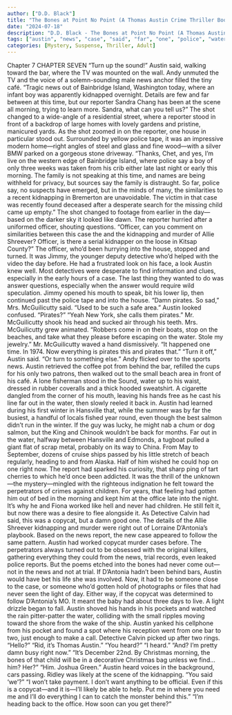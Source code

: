 ```yaml
---
author: ["D.D. Black"]
title: "The Bones at Point No Point (A Thomas Austin Crime Thriller Book 1) - Chapter 8"
date: "2024-07-18"
description: "D.D. Black - The Bones at Point No Point (A Thomas Austin Crime Thriller Book 1)"
tags: ["austin", "news", "case", "said", "far", "one", "police", "water", "bar", "reporter", "morning", "kidnapping", "child", "officer", "detective", "pirate", "mcguilicutty", "turn", "toward", "time", "shot", "stood", "house", "say", "murder"]
categories: [Mystery, Suspense, Thriller, Adult]
---
```


Chapter 7
CHAPTER SEVEN
“Turn up the sound!” Austin said, walking toward the bar, where the TV was mounted on the wall.
Andy unmuted the TV and the voice of a solemn-sounding male news anchor filled the tiny café. “Tragic news out of Bainbridge Island, Washington today, where an infant boy was apparently kidnapped overnight. Details are few and far between at this time, but our reporter Sandra Chang has been at the scene all morning, trying to learn more. Sandra, what can you tell us?”
The shot changed to a wide-angle of a residential street, where a reporter stood in front of a backdrop of large homes with lovely gardens and pristine, manicured yards. As the shot zoomed in on the reporter, one house in particular stood out. Surrounded by yellow police tape, it was an impressive modern home—right angles of steel and glass and fine wood—with a silver BMW parked on a gorgeous stone driveway. “Thanks, Chet, and yes, I’m live on the western edge of Bainbridge Island, where police say a boy of only three weeks was taken from his crib either late last night or early this morning. The family is not speaking at this time, and names are being withheld for privacy, but sources say the family is distraught. So far, police say, no suspects have emerged, but in the minds of many, the similarities to a recent kidnapping in Bremerton are unavoidable. The victim in that case was recently found deceased after a desperate search for the missing child came up empty.”
The shot changed to footage from earlier in the day—based on the darker sky it looked like dawn. The reporter hurried after a uniformed officer, shouting questions. “Officer, can you comment on similarities between this case the and the kidnapping and murder of Allie Shreever? Officer, is there a serial kidnapper on the loose in Kitsap County?”
The officer, who’d been hurrying into the house, stopped and turned. It was Jimmy, the younger deputy detective who’d helped with the video the day before. He had a frustrated look on his face, a look Austin knew well. Most detectives were desperate to find information and clues, especially in the early hours of a case. The last thing they wanted to do was answer questions, especially when the answer would require wild speculation. Jimmy opened his mouth to speak, bit his lower lip, then continued past the police tape and into the house.
“Damn pirates. So sad,” Mrs. McGuilicutty said. “Used to be such a safe area.”
Austin looked confused. “Pirates?”
“Yeah New York, she calls them pirates.” Mr. McGuilicutty shook his head and sucked air through his teeth.
Mrs. McGuilicutty grew animated. “Robbers come in on their boats, stop on the beaches, and take what they please before escaping on the water. Stole my jewelry.”
Mr. McGuilicutty waved a hand dismissively. “It happened one time. In 1974. Now everything is pirates this and pirates that.”
“Turn it off,” Austin said. “Or turn to something else.”
Andy flicked over to the sports news.
Austin retrieved the coffee pot from behind the bar, refilled the cups for his only two patrons, then walked out to the small beach area in front of his café. A lone fisherman stood in the Sound, water up to his waist, dressed in rubber coveralls and a thick hooded sweatshirt. A cigarette dangled from the corner of his mouth, leaving his hands free as he cast his line far out in the water, then slowly reeled it back in. Austin had learned during his first winter in Hansville that, while the summer was by far the busiest, a handful of locals fished year round, even though the best salmon didn’t run in the winter. If the guy was lucky, he might nab a chum or dog salmon, but the King and Chinook wouldn’t be back for months.
Far out in the water, halfway between Hansville and Edmonds, a tugboat pulled a giant flat of scrap metal, probably on its way to China. From May to September, dozens of cruise ships passed by his little stretch of beach regularly, heading to and from Alaska. Half of him wished he could hop on one right now. The report had sparked his curiosity, that sharp ping of tart cherries to which he’d once been addicted. It was the thrill of the unknown—the mystery—mingled with the righteous indignation he felt toward the perpetrators of crimes against children.
For years, that feeling had gotten him out of bed in the morning and kept him at the office late into the night. It’s why he and Fiona worked like hell and never had children. He still felt it, but now there was a desire to flee alongside it.
As Detective Calvin had said, this was a copycat, but a damn good one. The details of the Allie Shreever kidnapping and murder were right out of Lorraine D’Antonia’s playbook. Based on the news report, the new case appeared to follow the same pattern. Austin had worked copycat murder cases before. The perpetrators always turned out to be obsessed with the original killers, gathering everything they could from the news, trial records, even leaked police reports. But the poems etched into the bones had never come out—not in the news and not at trial. If D’Antonia hadn’t been behind bars, Austin would have bet his life she was involved. Now, it had to be someone close to the case, or someone who’d gotten hold of photographs or files that had never seen the light of day. Either way, if the copycat was determined to follow D’Antonia’s MO. It meant the baby had about three days to live.
A light drizzle began to fall. Austin shoved his hands in his pockets and watched the rain pitter-patter the water, colliding with the small ripples moving toward the shore from the wake of the ship.
Austin yanked his cellphone from his pocket and found a spot where his reception went from one bar to two, just enough to make a call.
Detective Calvin picked up after two rings. “Hello?”
“Rid, it’s Thomas Austin.”
“You heard?”
“I heard.”
“And? I’m pretty damn busy right now.”
“It’s December 22nd. By Christmas morning, the bones of that child will be in a decorative Christmas bag unless we find… him? Her?”
“Him. Joshua Green.” Austin heard voices in the background, cars passing. Ridley was likely at the scene of the kidnapping. “You said ‘we’?”
“I won’t take payment. I don’t want anything to be official. Even if this is a copycat—and it is—I’ll likely be able to help. Put me in where you need me and I’ll do everything I can to catch the monster behind this.”
“I’m heading back to the office. How soon can you get there?”